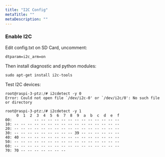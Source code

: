 ```yaml
---
title: "I2C Config"
metaTitle: ""
metaDescription: ""
---
```


### Enable I2C

Edit config.txt on SD Card, uncomment:

```
dtparam=i2c_arm=on
```

Then install diagnostic and python modules:

```
sudo apt-get install i2c-tools
```

Test I2C devices:

```
root@raspi-3-ptz:/# i2cdetect -y 0
Error: Could not open file `/dev/i2c-0' or `/dev/i2c/0': No such file or directory

root@raspi-3-ptz:/# i2cdetect -y 1
     0  1  2  3  4  5  6  7  8  9  a  b  c  d  e  f
00:          -- -- -- -- -- -- -- -- -- -- -- -- --
10: -- -- -- -- -- -- -- -- -- -- -- -- -- -- -- --
20: -- -- -- -- -- -- -- -- -- -- -- -- -- -- -- --
30: -- -- -- -- -- -- -- -- -- 39 -- -- -- -- -- --
40: 40 -- -- -- -- -- -- -- -- -- -- -- -- -- -- --
50: -- -- -- -- -- -- -- -- -- -- -- -- -- -- -- --
60: -- -- -- -- -- -- -- -- -- -- -- -- -- -- -- --
70: 70 -- -- -- -- -- -- --
```

